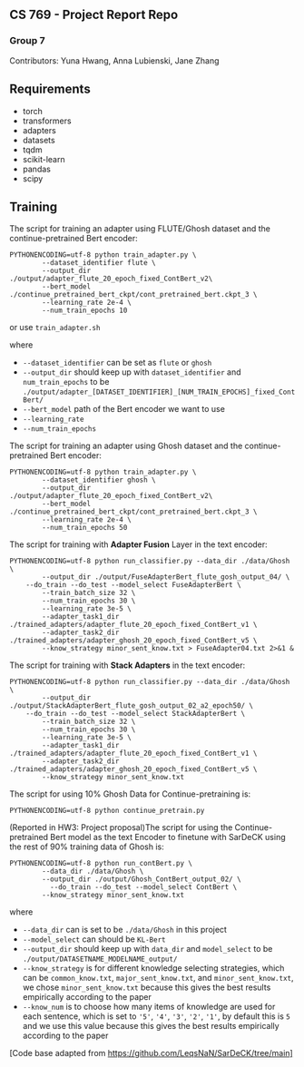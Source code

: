 ## CS 769 -  Project Report Repo
### Group 7

Contributors: Yuna Hwang, Anna Lubienski, Jane Zhang




## Requirements
* torch
* transformers
* adapters
* datasets
* tqdm
* scikit-learn
* pandas
* scipy

## Training

The script for training an adapter using FLUTE/Ghosh dataset and the continue-pretrained Bert encoder:
```
PYTHONENCODING=utf-8 python train_adapter.py \
        --dataset_identifier flute \
        --output_dir ./output/adapter_flute_20_epoch_fixed_ContBert_v2\
        --bert_model ./continue_pretrained_bert_ckpt/cont_pretrained_bert.ckpt_3 \
        --learning_rate 2e-4 \
        --num_train_epochs 10
```


or use ```train_adapter.sh```

where 
* `--dataset_identifier` can be set as `flute` or `ghosh` 
* `--output_dir` should keep up with `dataset_identifier` and `num_train_epochs` to be `./output/adapter_[DATASET_IDENTIFIER]_[NUM_TRAIN_EPOCHS]_fixed_ContBert/`
* `--bert_model` path of the Bert encoder we want to use
* `--learning_rate` 
* `--num_train_epochs`

The script for training an adapter using Ghosh dataset and the continue-pretrained Bert encoder:
```
PYTHONENCODING=utf-8 python train_adapter.py \
        --dataset_identifier ghosh \
        --output_dir ./output/adapter_flute_20_epoch_fixed_ContBert_v2\
        --bert_model ./continue_pretrained_bert_ckpt/cont_pretrained_bert.ckpt_3 \
        --learning_rate 2e-4 \
        --num_train_epochs 50
```



The script for training with **Adapter Fusion** Layer in the text encoder:
```
PYTHONENCODING=utf-8 python run_classifier.py --data_dir ./data/Ghosh \
        --output_dir ./output/FuseAdapterBert_flute_gosh_output_04/ \
	--do_train --do_test --model_select FuseAdapterBert \
        --train_batch_size 32 \
        --num_train_epochs 30 \
        --learning_rate 3e-5 \
        --adapter_task1_dir ./trained_adapters/adapter_flute_20_epoch_fixed_ContBert_v1 \
        --adapter_task2_dir ./trained_adapters/adapter_ghosh_20_epoch_fixed_ContBert_v5 \
        --know_strategy minor_sent_know.txt > FuseAdapter04.txt 2>&1 &
```

The script for training with **Stack Adapters** in the text encoder:
```
PYTHONENCODING=utf-8 python run_classifier.py --data_dir ./data/Ghosh \
        --output_dir ./output/StackAdapterBert_flute_gosh_output_02_a2_epoch50/ \
	--do_train --do_test --model_select StackAdapterBert \
        --train_batch_size 32 \
        --num_train_epochs 30 \
        --learning_rate 3e-5 \
        --adapter_task1_dir ./trained_adapters/adapter_flute_20_epoch_fixed_ContBert_v1 \
        --adapter_task2_dir ./trained_adapters/adapter_ghosh_20_epoch_fixed_ContBert_v5 \
        --know_strategy minor_sent_know.txt
```


The script for using 10% Ghosh Data for Continue-pretraining is:
```
PYTHONENCODING=utf-8 python continue_pretrain.py
```


(Reported in HW3: Project proposal)The script for using the Continue-pretrained Bert model as the text Encoder to
finetune with SarDeCK using the rest of 90% training data of Ghosh is:
```
PYTHONENCODING=utf-8 python run_contBert.py \
        --data_dir ./data/Ghosh \
        --output_dir ./output/Ghosh_ContBert_output_02/ \
	      --do_train --do_test --model_select ContBert \
        --know_strategy minor_sent_know.txt
```

where 
* `--data_dir` can is set to be `./data/Ghosh` in this project
* `--model_select` can should be `KL-Bert`  
* `--output_dir` should keep up with `data_dir` and `model_select` to be `./output/DATASETNAME_MODELNAME_output/`
* `--know_strategy` is for different knowledge selecting strategies, which can be `common_know.txt`, `major_sent_know.txt`, and `minor_sent_know.txt`, we chose `minor_sent_know.txt` because this gives the best results empirically according to the paper
* `--know_num` is to choose how many items of knowledge are used for each sentence, which is set to `'5'`, `'4'`, `'3'`, `'2'`, `'1'`, by default this is `5` and we use this value because this gives the best results empirically according to the paper




[Code base adapted from https://github.com/LeqsNaN/SarDeCK/tree/main]
